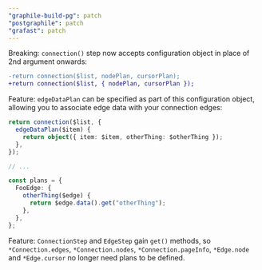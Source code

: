 ```yaml
---
"graphile-build-pg": patch
"postgraphile": patch
"grafast": patch
---
```


Breaking: `connection()` step now accepts configuration object in place of 2nd
argument onwards:

```diff
-return connection($list, nodePlan, cursorPlan);
+return connection($list, { nodePlan, cursorPlan });
```

Feature: `edgeDataPlan` can be specified as part of this configuration object,
allowing you to associate edge data with your connection edges:

```ts
return connection($list, {
  edgeDataPlan($item) {
    return object({ item: $item, otherThing: $otherThing });
  },
});

// ...

const plans = {
  FooEdge: {
    otherThing($edge) {
      return $edge.data().get("otherThing");
    },
  },
};
```

Feature: `ConnectionStep` and `EdgeStep` gain `get()` methods, so
`*Connection.edges`, `*Connection.nodes`, `*Connection.pageInfo`, `*Edge.node`
and `*Edge.cursor` no longer need plans to be defined.
